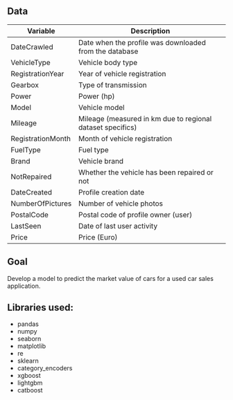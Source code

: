 ## Data

| Variable          | Description                                           |
|-------------------|-------------------------------------------------------|
| DateCrawled       | Date when the profile was downloaded from the database |
| VehicleType       | Vehicle body type                                    |
| RegistrationYear  | Year of vehicle registration                          |
| Gearbox           | Type of transmission                                 |
| Power             | Power (hp)                                            |
| Model             | Vehicle model                                        |
| Mileage           | Mileage (measured in km due to regional dataset specifics) |
| RegistrationMonth | Month of vehicle registration                        |
| FuelType          | Fuel type                                            |
| Brand             | Vehicle brand                                        |
| NotRepaired       | Whether the vehicle has been repaired or not         |
| DateCreated       | Profile creation date                                |
| NumberOfPictures  | Number of vehicle photos                             |
| PostalCode        | Postal code of profile owner (user)                  |
| LastSeen          | Date of last user activity                           |
| Price             | Price (Euro)                                         |

## Goal

Develop a model to predict the market value of cars for a used car sales application.

## Libraries used:
* pandas
* numpy
* seaborn 
* matplotlib
* re
* sklearn
* category_encoders
* xgboost
* lightgbm
* catboost